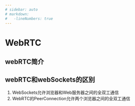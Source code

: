 ```yaml
---
# sidebar: auto
# markdown:
#   -lineNumbers: true
---
```

# WebRTC
## webRTC简介

## webRTC和webSockets的区别
1. WebSockets允许浏览器和Web服务器之间的全双工通信
2. WebRTC的PeerConnection允许两个浏览器之间的全双工通信